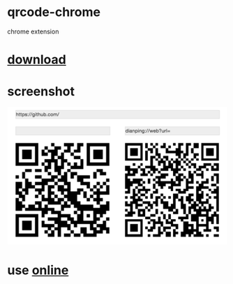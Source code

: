 # qrcode-chrome
chrome extension

# [download](http://vivaxy.github.io/qrcode-chrome/qrcode.crx)

# screenshot

![0](screenshot/0.png)

# use [online](http://vivaxy.github.io/qrcode-chrome/src/index.html)
